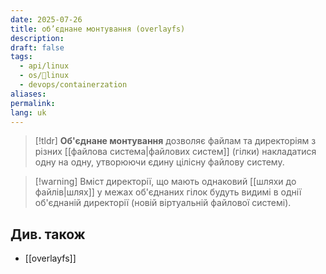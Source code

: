 ```yaml
---
date: 2025-07-26
title: об’єднане монтування (overlayfs)
description: 
draft: false
tags:
  - api/linux
  - os/🐧linux
  - devops/containerzation
aliases: 
permalink: 
lang: uk
---
```


> [!tldr]
> **Об'єднане монтування** дозволяє файлам та директоріям з різних [[файлова система|файлових систем]] (гілки) накладатися одну на одну, утворюючи єдину цілісну файлову систему.

> [!warning] Вміст директорії, що мають однаковий [[шляхи до файлів|шлях]] у межах об'єднаних гілок будуть видимі в однії об'єднаній директорії (новій віртуальній файлової системі).

## Див. також

- [[overlayfs]]